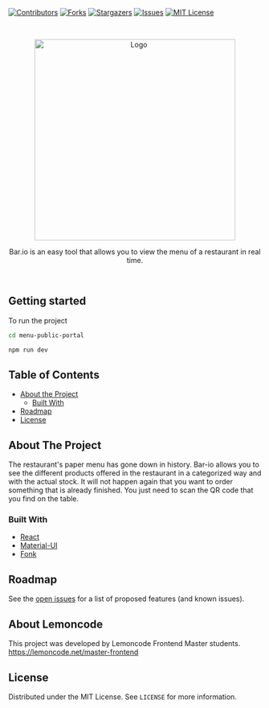 <!-- PROJECT SHIELDS -->
<!--
*** I'm using markdown "reference style" links for readability.
*** Reference links are enclosed in brackets [ ] instead of parentheses ( ).
*** See the bottom of this document for the declaration of the reference variables
*** for contributors-url, forks-url, etc. This is an optional, concise syntax you may use.
*** https://www.markdownguide.org/basic-syntax/#reference-style-links
-->

[![Contributors][contributors-shield]][contributors-url]
[![Forks][forks-shield]][forks-url]
[![Stargazers][stars-shield]][stars-url]
[![Issues][issues-shield]][issues-url]
[![MIT License][license-shield]][license-url]

<!-- PROJECT LOGO -->
<br />
<p align="center">
  <a href="https://github.com/Lemoncode/bar.io">
    <img src="images/logo.jpg" alt="Logo" width="400" height="400">
  </a>
  <p align="center">
   Bar.io is an easy tool that allows you to view the menu of a restaurant in real time.
  </p>
</p>
<br />

## Getting started

To run the project

```bash
cd menu-public-portal
```

```bash
npm run dev
```

<!-- TABLE OF CONTENTS -->

## Table of Contents

- [About the Project](#about-the-project)
  - [Built With](#built-with)
- [Roadmap](#roadmap)
- [License](#license)

<!-- ABOUT THE PROJECT -->

## About The Project

The restaurant's paper menu has gone down in history.
Bar-io allows you to see the different products offered in
the restaurant in a categorized way and with the actual stock.
It will not happen again that you want to order something that is already finished. You just need to scan the QR code that you find on the table.

<!-- Include collaborators -->

### Built With

- [React](https://github.com/facebook/react/)
- [Material-UI](https://material-ui.com/)
- [Fonk](https://lemoncode.github.io/fonk-doc/)

<!-- ROADMAP -->

## Roadmap

See the [open issues](https://github.com/Lemoncode/bar.io/issues) for a list of proposed features (and known issues).

<!-- Lemoncode -->

## About Lemoncode

This project was developed by Lemoncode Frontend Master students.
https://lemoncode.net/master-frontend

<!-- LICENSE -->

## License

Distributed under the MIT License. See `LICENSE` for more information.

<!-- MARKDOWN LINKS & IMAGES -->
<!-- https://www.markdownguide.org/basic-syntax/#reference-style-links -->

[contributors-shield]: https://img.shields.io/github/contributors/Lemoncode/bar.io.svg?style=flat-square
[contributors-url]: https://github.com/Lemoncode/bar.io/graphs/contributors
[forks-shield]: https://img.shields.io/github/forks/Lemoncode/bar.io.svg?style=flat-square
[forks-url]: https://github.com/Lemoncode/bar.io/network/members
[stars-shield]: https://img.shields.io/github/stars/Lemoncode/bar.io.svg?style=flat-square
[stars-url]: https://github.com/Lemoncode/bar.io/stargazers
[issues-shield]: https://img.shields.io/github/issues/Lemoncode/bar.io.svg?style=flat-square
[issues-url]: https://github.com/Lemoncode/bar.io/issues
[license-shield]: https://img.shields.io/github/license/Lemoncode/bar.io.svg?style=flat-square
[license-url]: https://github.com/Lemoncode/bar.io/blob/readme/LICENSE
